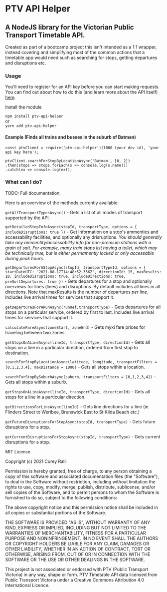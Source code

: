 # PTV API Helper
## A NodeJS library for the Victorian Public Transport Timetable API.
Created as part of a bootcamp project this isn't intended as a 1:1 wrapper, instead covering and simplifying most of the common actions that a timetable app would need such as searching for stops, getting departures and disruptions etc.

### Usage
You'll need to register for an API key before you can start making requests. You can find out about how to do this (and learn more about the API itself) [here](https://www.ptv.vic.gov.au/footer/data-and-reporting/datasets/ptv-timetable-api/).

Install the module

```npm install ptv-api-helper```\
or\
```yarn add ptv-api-helper```

#### Example (Finds all trains and busses in the suburb of Batman)
```
const ptvClient = require('ptv-api-helper')(1000 (your dev id), 'your api key here');

ptvClient.searchForStopByLocationAsync('Batman', [0, 2])
.then(stops => stops.forEach(s => console.log(s.name)))
.catch(ex => console.log(ex));
```

### What can I do?
TODO: Full documentation.

Here is an overview of the methods currently available:

```getAllTransportTypesAsync()``` - Gets a list of all modes of transport supported by the API. 

```getDetailedStopInfoAsync(stopId, transportType, options = { includeDisruptions: true })``` - Get information on a stop's ammenties and accessability facilities, and optionally any drisruptions. _You should generally take any ammentity/accessability info for non-premium stations with a grain of salt. For example, many train stops list having a toilet, which may be technically true, but is either permamently locked or only accessable during peak hours._

```getDeparturesForAStopAsync(stopId, transportTypeId, options = { startDateUTC: '2021-08-17T14:48:52.356Z', directionId: 15, maxResults: 10, includeDisruptions: true, includeDirections: true, preSortDepartures: true })``` - Gets departures for a stop and optionally overviews for lines (lines) and disruptions. By default includes all lines in all directions. Note that maxResults is the number of departures *per line*. Includes live arrival times for services that support it.

```getDeparturesForARunAsync(runRef,transportType)``` - Gets departures for all stops on a particular service, ordered by first to last. Includes live arrival times for services that support it.

```calculateFareAsync(zoneStart, zoneEnd)``` - Gets myki fare prices for traveling between two zones.

```getStopsOnALineAsync(lineId, transportType, directionId)``` - Gets all stops on a line in a particular direction, ordered from first stop to destination.

```searchForStopByLocationAsync(latitude, longitude, transportFilters = [0,1,2,3,4], maxDistance = 1000)``` - Gets all stops within a location.

```searchForStopBySuburbAsync(suburb, transportFilters = [0,1,2,3,4])``` - Gets all stops within a suburb.

```getStopsOnALineAsync(lineId, transportType, directionId)``` - Gets all stops for a line in a particular direction.

```getDirectionsForLineAsync(lineId)``` - Gets line directions for a line (ie. Flinders Street to Weribee, Brunswick East to St Kilda Beach etc.)

```getFutureDisruptionsForStopAsync(stopId, transportType)``` - Gets future disruptions for a stop.

```getCurrentDisruptionsForStopAsync(stopId, transportType)``` - Gets current disruptions for a stop.

MIT License

Copyright (c) 2021 Corey Ralli

Permission is hereby granted, free of charge, to any person obtaining a copy
of this software and associated documentation files (the "Software"), to deal
in the Software without restriction, including without limitation the rights
to use, copy, modify, merge, publish, distribute, sublicense, and/or sell
copies of the Software, and to permit persons to whom the Software is
furnished to do so, subject to the following conditions:

The above copyright notice and this permission notice shall be included in all
copies or substantial portions of the Software.

THE SOFTWARE IS PROVIDED "AS IS", WITHOUT WARRANTY OF ANY KIND, EXPRESS OR
IMPLIED, INCLUDING BUT NOT LIMITED TO THE WARRANTIES OF MERCHANTABILITY,
FITNESS FOR A PARTICULAR PURPOSE AND NONINFRINGEMENT. IN NO EVENT SHALL THE
AUTHORS OR COPYRIGHT HOLDERS BE LIABLE FOR ANY CLAIM, DAMAGES OR OTHER
LIABILITY, WHETHER IN AN ACTION OF CONTRACT, TORT OR OTHERWISE, ARISING FROM,
OUT OF OR IN CONNECTION WITH THE SOFTWARE OR THE USE OR OTHER DEALINGS IN THE
SOFTWARE.

This project is not associated or endorsed with PTV (Public Transport Victoria) in any way, shape or form. PTV Timetable API data licensed from Public Transport Victoria under a Creative Commons Attribution 4.0 International Licence.